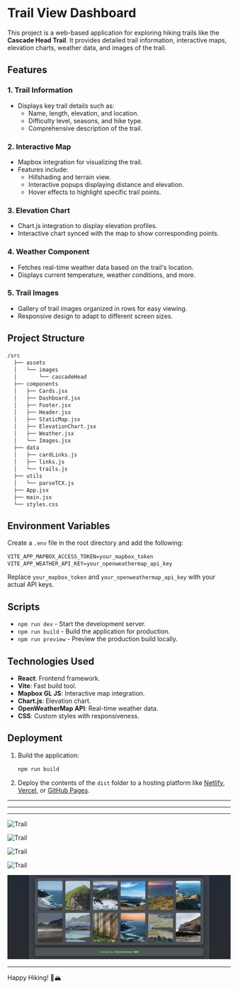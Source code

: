 # Trail View Dashboard

This project is a web-based application for exploring hiking trails like the **Cascade Head Trail**. It provides detailed trail information, interactive maps, elevation charts, weather data, and images of the trail.

## Features

### 1. **Trail Information**
- Displays key trail details such as:
  - Name, length, elevation, and location.
  - Difficulty level, seasons, and hike type.
  - Comprehensive description of the trail.

### 2. **Interactive Map**
- Mapbox integration for visualizing the trail.
- Features include:
  - Hillshading and terrain view.
  - Interactive popups displaying distance and elevation.
  - Hover effects to highlight specific trail points.

### 3. **Elevation Chart**
- Chart.js integration to display elevation profiles.
- Interactive chart synced with the map to show corresponding points.

### 4. **Weather Component**
- Fetches real-time weather data based on the trail's location.
- Displays current temperature, weather conditions, and more.

### 5. **Trail Images**
- Gallery of trail images organized in rows for easy viewing.
- Responsive design to adapt to different screen sizes.

## Project Structure
```
/src
  ├── assets
  │   └── images
  │       └── cascadeHead
  ├── components
  │   ├── Cards.jsx
  │   ├── Dashboard.jsx
  │   ├── Footer.jsx
  │   ├── Header.jsx
  │   ├── StaticMap.jsx
  │   ├── ElevationChart.jsx
  │   ├── Weather.jsx
  │   └── Images.jsx
  ├── data
  │   ├── cardLinks.js
  │   ├── links.js
  │   └── trails.js
  ├── utils
  │   └── parseTCX.js
  ├── App.jsx
  ├── main.jsx
  └── styles.css

```

## Environment Variables
Create a `.env` file in the root directory and add the following:

```
VITE_APP_MAPBOX_ACCESS_TOKEN=your_mapbox_token
VITE_APP_WEATHER_API_KEY=your_openweathermap_api_key
```

Replace `your_mapbox_token` and `your_openweathermap_api_key` with your actual API keys.

## Scripts
- `npm run dev` - Start the development server.
- `npm run build` - Build the application for production.
- `npm run preview` - Preview the production build locally.

## Technologies Used
- **React**: Frontend framework.
- **Vite**: Fast build tool.
- **Mapbox GL JS**: Interactive map integration.
- **Chart.js**: Elevation chart.
- **OpenWeatherMap API**: Real-time weather data.
- **CSS**: Custom styles with responsiveness.

## Deployment
1. Build the application:
   ```bash
   npm run build
   ```

2. Deploy the contents of the `dist` folder to a hosting platform like [Netlify](https://www.netlify.com/), [Vercel](https://vercel.com/), or [GitHub Pages](https://pages.github.com/).

---



---

---

![Trail](/public/images_readMe_github/image1.png)

![Trail](/public/images_readMe_github/image2.png)

![Trail](/public/images_readMe_github/image3.png)

![Trail](/public/images_readMe_github/image4.png)

![Trail](/public/images_readMe_github/image5.png)

---

Happy Hiking! 🌲🏔️


